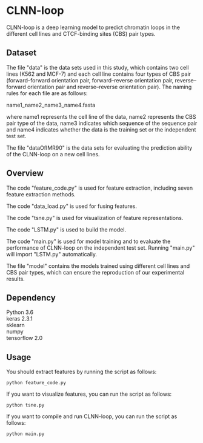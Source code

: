 # CLNN-loop
CLNN-loop is a deep learning model to predict chromatin loops in the different cell lines and CTCF-binding sites (CBS) pair types.

## Dataset
The file "data" is the data sets used in this study, which contains two cell lines (K562 and MCF-7) and each cell line contains four types of CBS pair (forward–forward orientation pair, forward–reverse orientation pair, reverse–forward orientation pair and reverse–reverse orientation pair). The naming rules for each file are as follows:

name1_name2_name3_name4.fasta

where name1 represents the cell line of the data, name2 represents the CBS pair type of the data, name3 indicates which sequence of the sequence pair and name4 indicates whether the data is the training set or the independent test set.

The file "dataOfIMR90" is the data sets for evaluating the prediction ability of the CLNN-loop on a new cell lines.

## Overview
 
The code "feature_code.py" is used for feature extraction, including seven feature extraction methods. 

The code "data_load.py" is used for fusing features.

The code "tsne.py" is used for visualization of feature representations.

The code "LSTM.py" is used to build the model.

The code "main.py" is used for model training and to evaluate the performance of CLNN-loop on the independent test set. Running "main.py" will import "LSTM.py" automatically.

The file "model" contains the models trained using different cell lines and CBS pair types, which can ensure the reproduction of our experimental results.
## Dependency
Python 3.6   
keras  2.3.1  
sklearn  
numpy  
tensorflow 2.0

## Usage
You should extract features by running the script as follows: 

`python feature_code.py`  

If you want to visualize features, you can run the script as follows:  

`python tsne.py` 

If you want to compile and run CLNN-loop, you can run the script as follows:  

`python main.py`
